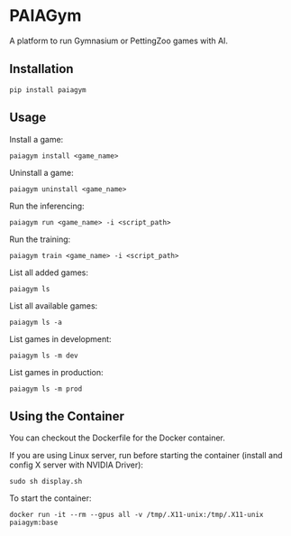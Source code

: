 # PAIAGym

A platform to run Gymnasium or PettingZoo games with AI.

## Installation

```
pip install paiagym
```

## Usage

Install a game:
```
paiagym install <game_name>
```

Uninstall a game:
```
paiagym uninstall <game_name>
```

Run the inferencing:
```
paiagym run <game_name> -i <script_path>
```

Run the training:
```
paiagym train <game_name> -i <script_path>
```

List all added games:
```
paiagym ls
```

List all available games:
```
paiagym ls -a
```

List games in development:
```
paiagym ls -m dev
```

List games in production:
```
paiagym ls -m prod
```

## Using the Container

You can checkout the Dockerfile for the Docker container.

If you are using Linux server, run before starting the container (install and config X server with NVIDIA Driver):
```
sudo sh display.sh
```

To start the container:
```
docker run -it --rm --gpus all -v /tmp/.X11-unix:/tmp/.X11-unix paiagym:base
```